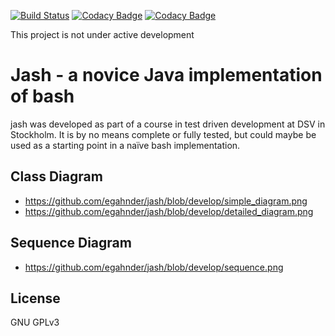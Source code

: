 [![Build Status](https://travis-ci.org/egahnder/INTE-project.svg?branch=develop)](https://travis-ci.org/egahnder/INTE-project)
[![Codacy Badge](https://api.codacy.com/project/badge/Grade/6379c47f9fb348ee8debf57a2b681a97)](https://www.codacy.com/app/eghander/Jash?utm_source=github.com&amp;utm_medium=referral&amp;utm_content=egahnder/jash&amp;utm_campaign=Badge_Grade)
[![Codacy Badge](https://api.codacy.com/project/badge/Coverage/6379c47f9fb348ee8debf57a2b681a97)](https://www.codacy.com/app/eghander/Jash?utm_source=github.com&amp;utm_medium=referral&amp;utm_content=egahnder/jash&amp;utm_campaign=Badge_Coverage)

This project is not under active development

# Jash - a novice Java implementation of bash

jash was developed as part of a course in test driven development at DSV in Stockholm.
It is by no means complete or fully tested, but could maybe be used
as a starting point in a naïve bash implementation.

## Class Diagram
* https://github.com/egahnder/jash/blob/develop/simple_diagram.png
* https://github.com/egahnder/jash/blob/develop/detailed_diagram.png

## Sequence Diagram
* https://github.com/egahnder/jash/blob/develop/sequence.png

## License
GNU GPLv3
